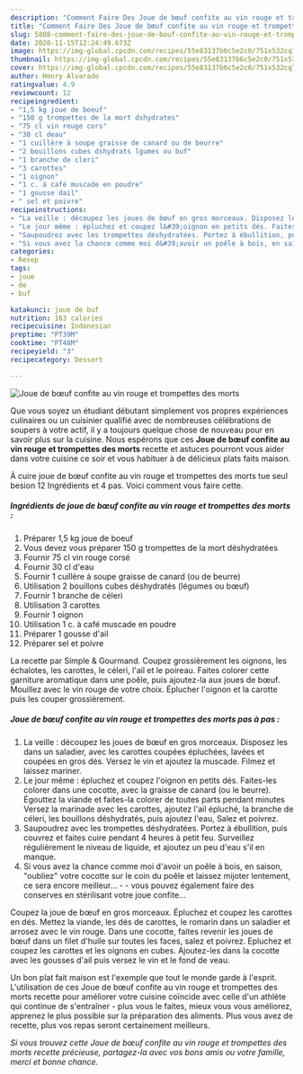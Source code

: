 ```yaml
---
description: "Comment Faire Des Joue de bœuf confite au vin rouge et trompettes des morts"
title: "Comment Faire Des Joue de bœuf confite au vin rouge et trompettes des morts"
slug: 5808-comment-faire-des-joue-de-bouf-confite-au-vin-rouge-et-trompettes-des-morts
date: 2020-11-15T12:24:49.673Z
image: https://img-global.cpcdn.com/recipes/55e83137b6c5e2c0/751x532cq70/joue-de-boeuf-confite-au-vin-rouge-et-trompettes-des-morts-photo-principale-de-la-recette.jpg
thumbnail: https://img-global.cpcdn.com/recipes/55e83137b6c5e2c0/751x532cq70/joue-de-boeuf-confite-au-vin-rouge-et-trompettes-des-morts-photo-principale-de-la-recette.jpg
cover: https://img-global.cpcdn.com/recipes/55e83137b6c5e2c0/751x532cq70/joue-de-boeuf-confite-au-vin-rouge-et-trompettes-des-morts-photo-principale-de-la-recette.jpg
author: Henry Alvarado
ratingvalue: 4.9
reviewcount: 12
recipeingredient:
- "1,5 kg joue de boeuf"
- "150 g trompettes de la mort dshydrates"
- "75 cl vin rouge cors"
- "30 cl deau"
- "1 cuillère à soupe graisse de canard ou de beurre"
- "2 bouillons cubes dshydrats lgumes ou buf"
- "1 branche de cleri"
- "3 carottes"
- "1 oignon"
- "1 c. à café muscade en poudre"
- "1 gousse dail"
- " sel et poivre"
recipeinstructions:
- "La veille : découpez les joues de bœuf en gros morceaux. Disposez les dans un saladier, avec les carottes coupées épluchées, lavées et coupées en gros dés. Versez le vin et ajoutez la muscade. Filmez et laissez mariner."
- "Le jour même : épluchez et coupez l&#39;oignon en petits dés. Faites-les colorer dans une cocotte, avec la graisse de canard (ou le beurre). Égouttez la viande et faites-la colorer de toutes parts pendant minutes Versez la marinade avec les carottes, ajoutez l&#39;ail épluché, la branche de céleri, les bouillons déshydratés, puis ajoutez l&#39;eau, Salez et poivrez."
- "Saupoudrez avec les trompettes déshydratées. Portez à ébullition, puis couvrez et faites cuire pendant 4 heures à petit feu. Surveillez régulièrement le niveau de liquide, et ajoutez un peu d&#39;eau s&#39;il en manque."
- "Si vous avez la chance comme moi d&#39;avoir un poêle à bois, en saison, &#34;oubliez&#34; votre cocotte sur le coin du poêle et laissez mijoter lentement, ce sera encore meilleur...   vous pouvez également faire des conserves en stérilisant votre joue confite..."
categories:
- Resep
tags:
- joue
- de
- buf

katakunci: joue de buf 
nutrition: 163 calories
recipecuisine: Indonesian
preptime: "PT39M"
cooktime: "PT48M"
recipeyield: "3"
recipecategory: Dessert

---
```



![Joue de bœuf confite au vin rouge et trompettes des morts](https://img-global.cpcdn.com/recipes/55e83137b6c5e2c0/751x532cq70/joue-de-boeuf-confite-au-vin-rouge-et-trompettes-des-morts-photo-principale-de-la-recette.jpg)

Que vous soyez un étudiant débutant simplement vos propres expériences culinaires ou un cuisinier qualifié avec de nombreuses célébrations de soupers à votre actif, il y a toujours quelque chose de nouveau pour en savoir plus sur la cuisine. Nous espérons que ces <strong> Joue de bœuf confite au vin rouge et trompettes des morts </strong> recette et astuces pourront vous aider dans votre cuisine ce soir et vous habituer à de délicieux plats faits maison.

<!--inarticleads1-->

À cuire joue de bœuf confite au vin rouge et trompettes des morts tue seul besion 12 Ingrédients et 4 pas. Voici comment vous faire cette.

##### Ingrédients de joue de bœuf confite au vin rouge et trompettes des morts :

1. Préparer 1,5 kg joue de boeuf
1. Vous devez vous préparer 150 g trompettes de la mort déshydratées
1. Fournir 75 cl vin rouge corsé
1. Fournir 30 cl d&#39;eau
1. Fournir 1 cuillère à soupe graisse de canard (ou de beurre)
1. Utilisation 2 bouillons cubes déshydratés (légumes ou bœuf)
1. Fournir 1 branche de céleri
1. Utilisation 3 carottes
1. Fournir 1 oignon
1. Utilisation 1 c. à café muscade en poudre
1. Préparer 1 gousse d&#39;ail
1. Préparer  sel et poivre


La recette par Simple &amp; Gourmand. Coupez grossièrement les oignons, les échalotes, les carottes, le céleri, l&#39;ail et le poireau. Faites colorer cette garniture aromatique dans une poêle, puis ajoutez-la aux joues de bœuf. Mouillez avec le vin rouge de votre choix. Éplucher l&#39;oignon et la carotte puis les couper grossièrement. 

<!--inarticleads2-->

##### Joue de bœuf confite au vin rouge et trompettes des morts pas à pas :

1. La veille : découpez les joues de bœuf en gros morceaux. Disposez les dans un saladier, avec les carottes coupées épluchées, lavées et coupées en gros dés. Versez le vin et ajoutez la muscade. Filmez et laissez mariner.
1. Le jour même : épluchez et coupez l&#39;oignon en petits dés. Faites-les colorer dans une cocotte, avec la graisse de canard (ou le beurre). Égouttez la viande et faites-la colorer de toutes parts pendant minutes Versez la marinade avec les carottes, ajoutez l&#39;ail épluché, la branche de céleri, les bouillons déshydratés, puis ajoutez l&#39;eau, Salez et poivrez.
1. Saupoudrez avec les trompettes déshydratées. Portez à ébullition, puis couvrez et faites cuire pendant 4 heures à petit feu. Surveillez régulièrement le niveau de liquide, et ajoutez un peu d&#39;eau s&#39;il en manque.
1. Si vous avez la chance comme moi d&#39;avoir un poêle à bois, en saison, &#34;oubliez&#34; votre cocotte sur le coin du poêle et laissez mijoter lentement, ce sera encore meilleur... -  -  vous pouvez également faire des conserves en stérilisant votre joue confite...


Coupez la joue de bœuf en gros morceaux. Épluchez et coupez les carottes en dés. Mettez la viande, les dés de carottes, le romarin dans un saladier et arrosez avec le vin rouge. Dans une cocotte, faites revenir les joues de bœuf dans un filet d&#39;huile sur toutes les faces, salez et poivrez. Epluchez et coupez les carottes et les oignons en cubes. Ajoutez-les dans la cocotte avec les gousses d&#39;ail puis versez le vin et le fond de veau. 

<!--inarticleads1-->

<p>
Un bon plat fait maison est l'exemple que tout le monde garde à l'esprit. L'utilisation de ces Joue de bœuf confite au vin rouge et trompettes des morts recette pour améliorer votre cuisine coïncide avec celle d'un athlète qui continue de s'entraîner - plus vous le faites, mieux vous vous améliorez, apprenez le plus possible sur la préparation des aliments. Plus vous avez de recette, plus vos repas seront certainement meilleurs.
</p>

<p>
<i>Si vous trouvez cette Joue de bœuf confite au vin rouge et trompettes des morts recette précieuse, partagez-la avec vos bons amis ou votre famille, merci et bonne chance.</i>
</p>

